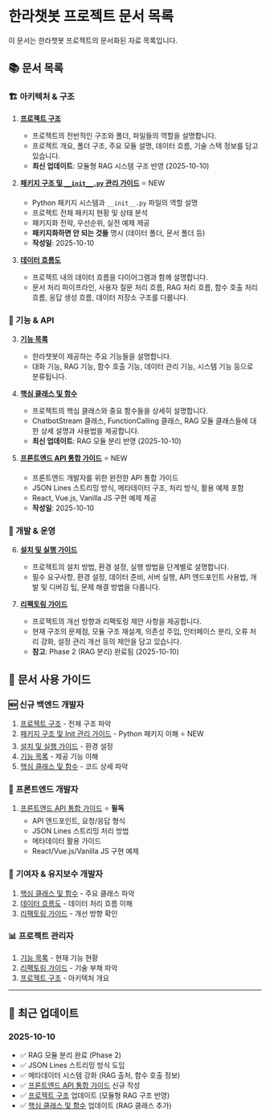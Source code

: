 # 한라챗봇 프로젝트 문서 목록

이 문서는 한라챗봇 프로젝트의 문서화된 자료 목록입니다.

## 📚 문서 목록

### 🏗️ 아키텍처 & 구조

1. **[프로젝트 구조](프로젝트_구조.md)**
   - 프로젝트의 전반적인 구조와 폴더, 파일들의 역할을 설명합니다.
   - 프로젝트 개요, 폴더 구조, 주요 모듈 설명, 데이터 흐름, 기술 스택 정보를 담고 있습니다.
   - **최신 업데이트**: 모듈형 RAG 시스템 구조 반영 (2025-10-10)

2. **[패키지 구조 및 `__init__.py` 관리 가이드](패키지_구조_및_Init_관리_가이드.md)** ⭐ NEW
   - Python 패키지 시스템과 `__init__.py` 파일의 역할 설명
   - 프로젝트 전체 패키지 현황 및 상태 분석
   - 패키지화 전략, 우선순위, 실전 예제 제공
   - **패키지화하면 안 되는 것들** 명시 (데이터 폴더, 문서 폴더 등)
   - **작성일**: 2025-10-10

3. **[데이터 흐름도](데이터_흐름도.md)**
   - 프로젝트 내의 데이터 흐름을 다이어그램과 함께 설명합니다.
   - 문서 처리 파이프라인, 사용자 질문 처리 흐름, RAG 처리 흐름, 함수 호출 처리 흐름, 응답 생성 흐름, 데이터 저장소 구조를 다룹니다.

### 📖 기능 & API

3. **[기능 목록](기능_목록.md)**
   - 한라챗봇이 제공하는 주요 기능들을 설명합니다.
   - 대화 기능, RAG 기능, 함수 호출 기능, 데이터 관리 기능, 시스템 기능 등으로 분류됩니다.

4. **[핵심 클래스 및 함수](핵심_클래스_함수.md)**
   - 프로젝트의 핵심 클래스와 중요 함수들을 상세히 설명합니다.
   - ChatbotStream 클래스, FunctionCalling 클래스, RAG 모듈 클래스들에 대한 상세 설명과 사용법을 제공합니다.
   - **최신 업데이트**: RAG 모듈 분리 반영 (2025-10-10)

5. **[프론트엔드 API 통합 가이드](프론트엔드_API_통합_가이드.md)** ⭐ NEW
   - 프론트엔드 개발자를 위한 완전한 API 통합 가이드
   - JSON Lines 스트리밍 방식, 메타데이터 구조, 처리 방식, 활용 예제 포함
   - React, Vue.js, Vanilla JS 구현 예제 제공
   - **작성일**: 2025-10-10

### 🚀 개발 & 운영

6. **[설치 및 실행 가이드](설치_실행_가이드.md)**
   - 프로젝트의 설치 방법, 환경 설정, 실행 방법을 단계별로 설명합니다.
   - 필수 요구사항, 환경 설정, 데이터 준비, 서버 실행, API 엔드포인트 사용법, 개발 및 디버깅 팁, 문제 해결 방법을 다룹니다.

7. **[리팩토링 가이드](리팩토링_가이드.md)**
   - 프로젝트의 개선 방향과 리팩토링 제안 사항을 제공합니다.
   - 현재 구조의 문제점, 모듈 구조 재설계, 의존성 주입, 인터페이스 분리, 오류 처리 강화, 설정 관리 개선 등의 제안을 담고 있습니다.
   - **참고**: Phase 2 (RAG 분리) 완료됨 (2025-10-10)

## 📖 문서 사용 가이드

### 🆕 **신규 백엔드 개발자**
1. [프로젝트 구조](프로젝트_구조.md) - 전체 구조 파악
2. [패키지 구조 및 Init 관리 가이드](패키지_구조_및_Init_관리_가이드.md) - Python 패키지 이해 ⭐ NEW
3. [설치 및 실행 가이드](설치_실행_가이드.md) - 환경 설정
4. [기능 목록](기능_목록.md) - 제공 기능 이해
5. [핵심 클래스 및 함수](핵심_클래스_함수.md) - 코드 상세 파악

### 🎨 **프론트엔드 개발자**
1. [프론트엔드 API 통합 가이드](프론트엔드_API_통합_가이드.md) ⭐ **필독**
   - API 엔드포인트, 요청/응답 형식
   - JSON Lines 스트리밍 처리 방법
   - 메타데이터 활용 가이드
   - React/Vue.js/Vanilla JS 구현 예제

### 🔧 **기여자 & 유지보수 개발자**
1. [핵심 클래스 및 함수](핵심_클래스_함수.md) - 주요 클래스 파악
2. [데이터 흐름도](데이터_흐름도.md) - 데이터 처리 흐름 이해
3. [리팩토링 가이드](리팩토링_가이드.md) - 개선 방향 확인

### 📊 **프로젝트 관리자**
1. [기능 목록](기능_목록.md) - 현재 기능 현황
2. [리팩토링 가이드](리팩토링_가이드.md) - 기술 부채 파악
3. [프로젝트 구조](프로젝트_구조.md) - 아키텍처 개요

---

## 🔄 최근 업데이트

### 2025-10-10
- ✅ RAG 모듈 분리 완료 (Phase 2)
- ✅ JSON Lines 스트리밍 방식 도입
- ✅ 메타데이터 시스템 강화 (RAG 출처, 함수 호출 정보)
- ✅ [프론트엔드 API 통합 가이드](프론트엔드_API_통합_가이드.md) 신규 작성
- ✅ [프로젝트 구조](프로젝트_구조.md) 업데이트 (모듈형 RAG 구조 반영)
- ✅ [핵심 클래스 및 함수](핵심_클래스_함수.md) 업데이트 (RAG 클래스 추가)